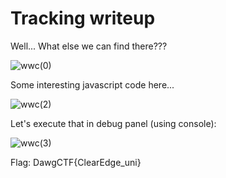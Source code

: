 # Tracking writeup

Well... What else we can find there???

![wwc(0)](https://user-images.githubusercontent.com/57829161/79127860-40e74780-7dab-11ea-842f-49a8fd88eeb7.png)

Some interesting javascript code here...

![wwc(2)](https://user-images.githubusercontent.com/57829161/79128942-041c5000-7dad-11ea-9017-7954b220af6f.png)

Let's execute that in debug panel (using console):

![wwc(3)](https://user-images.githubusercontent.com/57829161/79128956-07afd700-7dad-11ea-94a4-e039fc1a4fa8.png)

Flag: DawgCTF{ClearEdge_uni}
